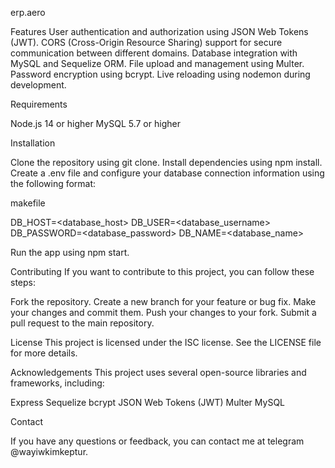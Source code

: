 erp.aero

Features
User authentication and authorization using JSON Web Tokens (JWT).
CORS (Cross-Origin Resource Sharing) support for secure communication between different domains.
Database integration with MySQL and Sequelize ORM.
File upload and management using Multer.
Password encryption using bcrypt.
Live reloading using nodemon during development.

Requirements

Node.js 14 or higher
MySQL 5.7 or higher

Installation

Clone the repository using git clone.
Install dependencies using npm install.
Create a .env file and configure your database connection information using the following format:

makefile

DB_HOST=<database_host>
DB_USER=<database_username>
DB_PASSWORD=<database_password>
DB_NAME=<database_name>

Run the app using npm start.

Contributing
If you want to contribute to this project, you can follow these steps:

Fork the repository.
Create a new branch for your feature or bug fix.
Make your changes and commit them.
Push your changes to your fork.
Submit a pull request to the main repository.

License
This project is licensed under the ISC license. See the LICENSE file for more details.

Acknowledgements
This project uses several open-source libraries and frameworks, including:

Express
Sequelize
bcrypt
JSON Web Tokens (JWT)
Multer
MySQL

Contact

If you have any questions or feedback, you can contact me at
telegram @wayiwkimkeptur.
